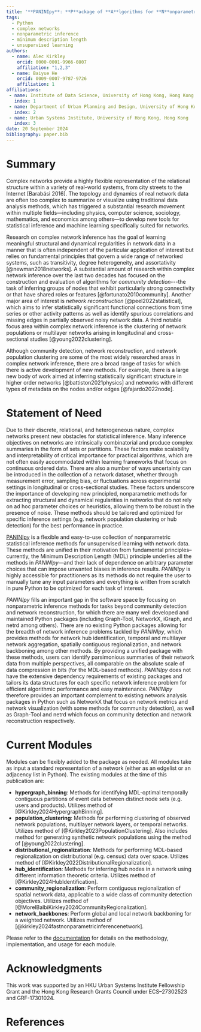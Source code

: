 ```yaml
---
title: '**PANINIpy**: **P**ackage of **A**lgorithms for **N**onparametric **I**nference with **N**etworks **I**n **P**ython'
tags:
  - Python
  - complex networks
  - nonparametric inference
  - minimum description length
  - unsupervised learning
authors:
  - name: Alec Kirkley
    orcid: 0000-0001-9966-0807
    affiliation: "1,2,3"
  - name: Baiyue He
    orcid: 0009-0007-9787-9726
    affiliation: 1
affiliations:
 - name: Institute of Data Science, University of Hong Kong, Hong Kong
   index: 1
 - name: Department of Urban Planning and Design, University of Hong Kong, Hong Kong
   index: 2
 - name: Urban Systems Institute, University of Hong Kong, Hong Kong
   index: 3
date: 20 September 2024
bibliography: paper.bib
---
```



# Summary

Complex networks provide a highly flexible representation of the relational structure within a variety of real-world systems, from city streets to the Internet [Barabási 2016]. The topology and dynamics of real network data are often too complex to summarize or visualize using traditional data analysis methods, which has triggered a substantial research movement within multiple fields—including physics, computer science, sociology, mathematics, and economics among others—to develop new tools for statistical inference and machine learning specifically suited for networks. 

Research on complex network inference has the goal of learning meaningful structural and dynamical regularities in network data in a manner that is often independent of the particular application of interest but relies on fundamental principles that govern a wide range of networked systems, such as transitivity, degree heterogeneity, and assortativity [@newman2018networks]. A substantial amount of research within complex network inference over the last two decades has focused on the construction and evaluation of algorithms for *community detection*---the task of inferring groups of nodes that exhibit particularly strong connectivity or that have shared roles or features [@fortunato2010community]. Another major area of interest is *network reconstruction* [@peel2022statistical], which aims to infer statistically significant functional connections from time series or other activity patterns as well as identify spurious correlations and missing edges in partially observed noisy network data. A third notable focus area within complex network inference is the clustering of network populations or multilayer networks arising in longitudinal and cross-sectional studies [@young2022clustering]. 

Although community detection, network reconstruction, and network population clustering are some of the most widely researched areas in complex network inference, there are a broad range of tasks for which there is active development of new methods. For example, there is a large new body of work aimed at inferring statistically significant structure in higher order networks [@battiston2021physics] and networks with different types of metadata on the nodes and/or edges [@fajardo2022node].

# Statement of Need

Due to their discrete, relational, and heterogeneous nature, complex networks present new obstacles for statistical inference. Many inference objectives on networks are intrinsically combinatorial and produce complex summaries in the form of sets or partitions. These factors make scalability and interpretability of critical importance for practical algorithms, which are not often easily accommodated within learning frameworks that focus on continuous ordered data. There are also a number of ways uncertainty can be introduced in the collection of a network dataset, whether through measurement error, sampling bias, or fluctuations across experimental settings in longitudinal or cross-sectional studies. These factors underscore the importance of developing new principled, nonparametric methods for extracting structural and dynamical regularities in networks that do not rely on ad hoc parameter choices or heuristics, allowing them to be robust in the presence of noise. These methods should be tailored and optimized for specific inference settings (e.g. network population clustering or hub detection) for the best performance in practice. 

[PANINIpy](https://github.com/baiyueh/PANINIpy) is a flexible and easy-to-use collection of nonparametric statistical inference methods for unsupervised learning with network data. These methods are unified in their motivation from fundamental principles–currently, the Minimum Description Length (MDL) principle underlies all the methods in *PANINIpy*—and their lack of dependence on arbitrary parameter choices that can impose unwanted biases in inference results. *PANINIpy* is highly accessible for practitioners as its methods do not require the user to manually tune any input parameters and everything is written from scratch in pure Python to be optimized for each task of interest. 

*PANINIpy* fills an important gap in the software space by focusing on nonparametric inference methods for tasks beyond community detection and network reconstruction, for which there are many well developed and maintained Python packages (including Graph-Tool, NetworkX, iGraph, and netrd among others). There are no existing Python packages allowing for the breadth of network inference problems tackled by *PANINIpy*, which provides methods for network hub identification, temporal and multilayer network aggregation, spatially contiguous regionalization, and network backboning among other methods. By providing a unified package with these methods, users can identify parsimonious summaries of their network data from multiple perspectives, all comparable on the absolute scale of data compression in bits (for the MDL-based methods). *PANINIpy* does not have the extensive dependency requirements of existing packages and tailors its data structures for each specific network inference problem for efficient algorithmic performance and easy maintenance. *PANINIpy* therefore provides an important complement to existing network analysis packages in Python such as NetworkX that focus on network metrics and network visualization (with some methods for community detection), as well as Graph-Tool and netrd which focus on community detection and network reconstruction respectively.

# Current Modules

Modules can be flexibly added to the package as needed. All modules take as input a standard representation of a network (either as an edgelist or an adjacency list in Python). The existing modules at the time of this publication are:   

- **hypergraph_binning**: Methods for identifying MDL-optimal temporally contiguous partitions of event data between distinct node sets (e.g. users and products). Utilizes method of [@Kirkley2024HypergraphBinning].
- **population_clustering**: Methods for performing clustering of observed network populations, multilayer network layers, or temporal networks. Utilizes method of [@Kirkley2023PopulationClustering]. Also includes method for generating synthetic network populations using the method of [@young2022clustering].
- **distributional_regionalization**: Methods for performing MDL-based regionalization on distributional (e.g. census) data over space. Utilizes method of [@Kirkley2022DistributionalRegionalization].
- **hub_identification**: Methods for inferring hub nodes in a network using different information theoretic criteria. Utilizes method of [@Kirkley2024HubIdentification].
- **community_regionalization**: Perform contiguous regionalization of spatial network data, applicable to a wide class of community detection objectives. Utilizes method of [@MorelBalbiKirkley2024CommunityRegionalization].
- **network_backbones**: Perform global and local network backboning for a weighted network. Utilizes method of [@kirkley2024fastnonparametricinferencenetwork].

Please refer to the [documentation](https://paninipy.readthedocs.io/en/latest/) for details on the methodology, implementation, and usage for each module. 

# Acknowledgments

This work was supported by an HKU Urban Systems Institute Fellowship Grant and the Hong Kong Research Grants Council under ECS–27302523 and GRF-17301024.


# References
```
```

